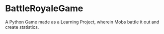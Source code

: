 # BattleRoyaleGame
A Python Game made as a Learning Project, wherein Mobs battle it out and create statistics.
